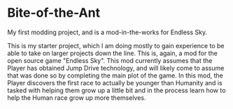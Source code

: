 # Bite-of-the-Ant
My first modding project, and is a mod-in-the-works for Endless Sky.

This is my starter project, which I am doing mostly to gain experience to be able to take on larger projects down the line. This is, again,
a mod for the open source game "Endless Sky". This mod currently assumes that the Player has obtained Jump Drive technology, and will
likely come to assume that was done so by completing the main plot of the game. In this mod, the Player discovers the first race to
actually be younger than Humanity and is tasked with helping them grow up a little bit and in the process learn how to help the
Human race grow up more themselves.

